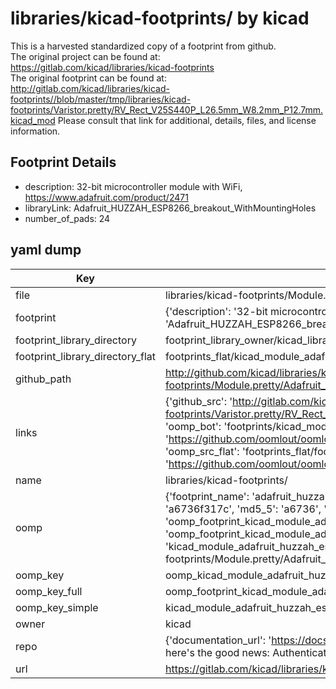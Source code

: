 # libraries/kicad-footprints/ by kicad  
This is a harvested standardized copy of a footprint from github.  
The original project can be found at:  
https://gitlab.com/kicad/libraries/kicad-footprints  
The original footprint can be found at:
http://gitlab.com/kicad/libraries/kicad-footprints//blob/master/tmp/libraries/kicad-footprints/Varistor.pretty/RV_Rect_V25S440P_L26.5mm_W8.2mm_P12.7mm.kicad_mod
Please consult that link for additional, details, files, and license information.  
## Footprint Details
* description: 32-bit microcontroller module with WiFi, https://www.adafruit.com/product/2471  
* libraryLink: Adafruit_HUZZAH_ESP8266_breakout_WithMountingHoles  
* number_of_pads: 24  
## yaml dump  
| Key | Value |  
| --- | --- |  
| file | libraries/kicad-footprints/Module.pretty/Adafruit_HUZZAH_ESP8266_breakout_WithMountingHoles.kicad_mod |  
| footprint | {'description': '32-bit microcontroller module with WiFi, https://www.adafruit.com/product/2471', 'libraryLink': 'Adafruit_HUZZAH_ESP8266_breakout_WithMountingHoles', 'number_of_pads': 24} |  
| footprint_library_directory | footprint_library_owner/kicad_libraries/kicad-footprints/ |  
| footprint_library_directory_flat | footprints_flat/kicad_module_adafruit_huzzah_esp8266_breakout_withmountingholes/working |  
| github_path | http://github.com/kicad/libraries/kicad-footprints//blob/master/tmp/libraries/kicad-footprints/Module.pretty/Adafruit_HUZZAH_ESP8266_breakout_WithMountingHoles.kicad_mod |  
| links | {'github_src': 'http://gitlab.com/kicad/libraries/kicad-footprints//blob/master/tmp/libraries/kicad-footprints/Varistor.pretty/RV_Rect_V25S440P_L26.5mm_W8.2mm_P12.7mm.kicad_mod', 'github_src_repo': 'https://gitlab.com/kicad/libraries/kicad-footprints', 'oomp_bot': 'footprints/kicad_module_adafruit_huzzah_esp8266_breakout_withmountingholes/working', 'oomp_bot_github': 'https://github.com/oomlout/oomlout_oomp_footprint_bot/tree/main/footprints/kicad_module_adafruit_huzzah_esp8266_breakout_withmountingholes/working', 'oomp_src_flat': 'footprints_flat/footprints_flat/kicad_module_adafruit_huzzah_esp8266_breakout_withmountingholes/working', 'oomp_src_flat_github': 'https://github.com/oomlout/oomlout_oomp_footprint_src/tree/main/footprints_flat/kicad_module_adafruit_huzzah_esp8266_breakout_withmountingholes/working'} |  
| name | libraries/kicad-footprints/ |  
| oomp | {'footprint_name': 'adafruit_huzzah_esp8266_breakout_withmountingholes', 'library_name': 'module', 'md5': 'a6736f317c6c6ba003c02457169e522e', 'md5_10': 'a6736f317c', 'md5_5': 'a6736', 'md5_6': 'a6736f', 'oomp_key': 'oomp_kicad_module_adafruit_huzzah_esp8266_breakout_withmountingholes', 'oomp_key_extra': 'oomp_footprint_kicad_module_adafruit_huzzah_esp8266_breakout_withmountingholes', 'oomp_key_full': 'oomp_footprint_kicad_module_adafruit_huzzah_esp8266_breakout_withmountingholes_a6736f', 'oomp_key_simple': 'kicad_module_adafruit_huzzah_esp8266_breakout_withmountingholes', 'original_filename': 'libraries/kicad-footprints/Module.pretty/Adafruit_HUZZAH_ESP8266_breakout_WithMountingHoles.kicad_mod', 'owner_name': 'kicad'} |  
| oomp_key | oomp_kicad_module_adafruit_huzzah_esp8266_breakout_withmountingholes |  
| oomp_key_full | oomp_footprint_kicad_module_adafruit_huzzah_esp8266_breakout_withmountingholes |  
| oomp_key_simple | kicad_module_adafruit_huzzah_esp8266_breakout_withmountingholes |  
| owner | kicad |  
| repo | {'documentation_url': 'https://docs.github.com/rest/overview/resources-in-the-rest-api#rate-limiting', 'message': "API rate limit exceeded for 84.66.173.59. (But here's the good news: Authenticated requests get a higher rate limit. Check out the documentation for more details.)"} |  
| url | https://gitlab.com/kicad/libraries/kicad-footprints |  

